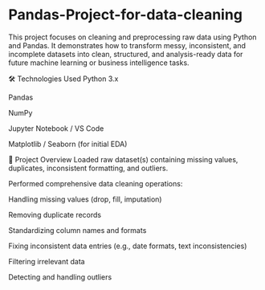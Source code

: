 # Pandas-Project-for-data-cleaning
This project focuses on cleaning and preprocessing raw data using Python and Pandas.
It demonstrates how to transform messy, inconsistent, and incomplete datasets into clean, structured, and analysis-ready data for future machine learning or business intelligence tasks.

🛠 Technologies Used
Python 3.x

Pandas

NumPy

Jupyter Notebook / VS Code

Matplotlib / Seaborn (for initial EDA)

📄 Project Overview
Loaded raw dataset(s) containing missing values, duplicates, inconsistent formatting, and outliers.

Performed comprehensive data cleaning operations:

Handling missing values (drop, fill, imputation)

Removing duplicate records

Standardizing column names and formats

Fixing inconsistent data entries (e.g., date formats, text inconsistencies)

Filtering irrelevant data

Detecting and handling outliers

